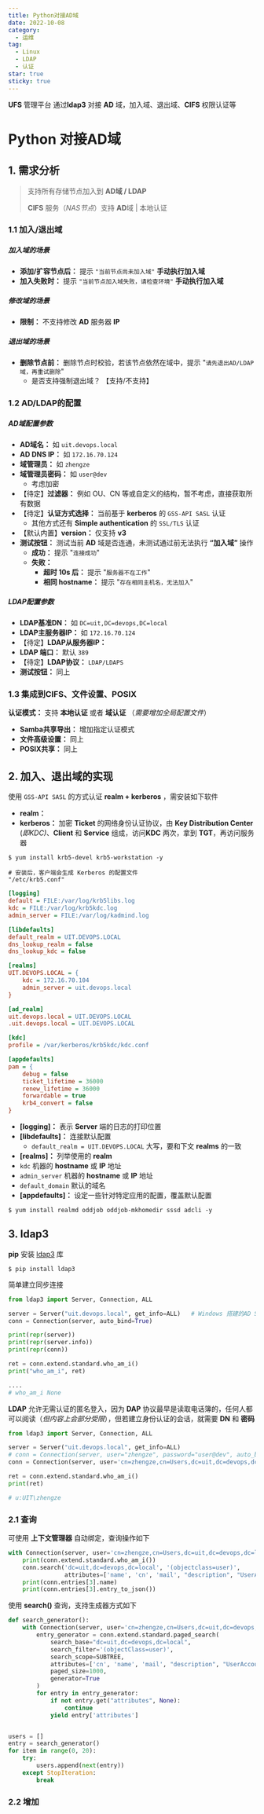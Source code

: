 ```yaml
---
title: Python对接AD域
date: 2022-10-08
category:
  - 运维
tag:
  - Linux
  - LDAP
  - 认证
star: true
sticky: true
---
```


**UFS** 管理平台 通过**ldap3** 对接 **AD** 域，加入域、退出域、**CIFS** 权限认证等 



<!-- more -->

# Python 对接AD域

## 1. 需求分析

> 支持所有存储节点加入到 **AD域 / LDAP**
>
> **CIFS** 服务（*NAS节点*）支持 **AD**域 | 本地认证

### 1.1 加入/退出域

##### **加入域的场景**

- **添加/扩容节点后：** 提示 `"当前节点尚未加入域"`  **手动执行加入域**
- **加入失败时：** 提示 `"当前节点加入域失败，请检查环境"`  **手动执行加入域**

##### **修改域的场景**

- **限制：** 不支持修改 **AD** 服务器 **IP**

##### **退出域的场景**

- **删除节点前：** 删除节点时校验，若该节点依然在域中，提示 "`请先退出AD/LDAP域，再重试删除`" 
  - 是否支持强制退出域？ 【支持/不支持】

### 1.2 AD/LDAP的配置

##### **AD域配置参数**

- **AD域名：** 如 `uit.devops.local`
- **AD DNS IP：** 如 `172.16.70.124`
- **域管理员：** 如 `zhengze`
- **域管理员密码：** 如 `user@dev`
  - 考虑加密
- 【待定】**过滤器：** 例如 OU、CN 等或自定义的结构，暂不考虑，直接获取所有数据
- 【待定】**认证方式选择：** 当前基于 **kerberos** 的 `GSS-API SASL` 认证
  - 其他方式还有 **Simple authentication** 的 `SSL/TLS` 认证
- 【默认内置】**version：** 仅支持 **v3** 
- **测试按钮：** 测试当前 **AD** 域是否连通，未测试通过前无法执行 **“加入域”** 操作
  - **成功：** 提示 "`连接成功`"
  - **失败：** 
    - **超时 10s 后：** 提示 "`服务器不在工作`"
    - **相同 hostname：** 提示 "`存在相同主机名，无法加入`"

##### **LDAP配置参数**

- **LDAP基准DN：** 如 `DC=uit,DC=devops,DC=local`
- **LDAP主服务器IP：** 如 `172.16.70.124`
- 【待定】**LDAP从服务器IP：** 
- **LDAP 端口：** 默认 `389`
- 【待定】**LDAP协议：** `LDAP/LDAPS` 
- **测试按钮：** 同上

### 1.3 集成到CIFS、文件设置、POSIX

**认证模式：** 支持 **本地认证** 或者 **域认证** （*需要增加全局配置文件*）

- **Samba共享导出：** 增加指定认证模式
- **文件高级设置：** 同上
- **POSIX共享：** 同上



## 2. 加入、退出域的实现

使用 `GSS-API SASL` 的方式认证 **realm + kerberos** ，需安装如下软件

- **realm：** 
- **kerberos：** 加密 **Ticket** 的网络身份认证协议，由 **Key Distribution Center** (*即KDC)*、**Client** 和 **Service** 组成，访问**KDC** 两次，拿到 **TGT**，再访问服务器

```shell
$ yum install krb5-devel krb5-workstation -y

# 安装后，客户端会生成 Kerberos 的配置文件
"/etc/krb5.conf"
```

```ini
[logging]
default = FILE:/var/log/krb5libs.log
kdc = FILE:/var/log/krb5kdc.log
admin_server = FILE:/var/log/kadmind.log

[libdefaults]
default_realm = UIT.DEVOPS.LOCAL
dns_lookup_realm = false
dns_lookup_kdc = false

[realms]
UIT.DEVOPS.LOCAL = {
    kdc = 172.16.70.104
    admin_server = uit.devops.local
}

[ad_realm]
uit.devops.local = UIT.DEVOPS.LOCAL
.uit.devops.local = UIT.DEVOPS.LOCAL

[kdc]
profile = /var/kerberos/krb5kdc/kdc.conf

[appdefaults]
pam = {
    debug = false
    ticket_lifetime = 36000
    renew_lifetime = 36000
    forwardable = true
    krb4_convert = false
}
```

- **[logging]：** 表示 **Server** 端的日志的打印位置
- **[libdefaults]：** 连接默认配置
  - `default_realm = UIT.DEVOPS.LOCAL` 大写，要和下文 **realms** 的一致　
-  **[realms]：** 列举使用的 **realm**
  - `kdc` 机器的 **hostname** 或 **IP** 地址
  - `admin_server` 机器的 **hostname** 或 **IP** 地址
  - `default_domain` 默认的域名
- **[appdefaults]：** 设定一些针对特定应用的配置，覆盖默认配置



```shell
$ yum install realmd oddjob oddjob-mkhomedir sssd adcli -y
```



## 3. ldap3

**pip** 安装 [ldap3](https://ldap3.readthedocs.io/en/latest/welcome.html) 库

```shell
$ pip install ldap3
```

简单建立同步连接

```python
from ldap3 import Server, Connection, ALL

server = Server("uit.devops.local", get_info=ALL)	# Windows 搭建的AD Server 域名
conn = Connection(server, auto_bind=True)

print(repr(server))
print(repr(server.info))
print(repr(conn))

ret = conn.extend.standard.who_am_i()
print("who_am_i", ret)

....
# who_am_i None
```

**LDAP** 允许无需认证的匿名登入，因为 **DAP** 协议最早是读取电话簿的，任何人都可以阅读（*但内容上会部分受限*），但若建立身份认证的会话，就需要 **DN** 和 **密码** 

```python
from ldap3 import Server, Connection, ALL

server = Server("uit.devops.local", get_info=ALL)
# conn = Connection(server, user="zhengze", password="user@dev", auto_bind=True) # 或使用 DN
conn = Connection(server, user='cn=zhengze,cn=Users,dc=uit,dc=devops,dc=local', password='user@dev', auto_bind=True)

ret = conn.extend.standard.who_am_i()
print(ret)

# u:UIT\zhengze
```

### 2.1 查询

可使用 **上下文管理器** 自动绑定，查询操作如下

```python
with Connection(server, user='cn=zhengze,cn=Users,dc=uit,dc=devops,dc=local', password='user@dev') as conn:
    print(conn.extend.standard.who_am_i())
    conn.search('dc=uit,dc=devops,dc=local', '(objectclass=user)',
                attributes=['name', 'cn', 'mail', "description", "UserAccountControl"])
    print(conn.entries[3].name)
    print(conn.entries[3].entry_to_json())
```

使用 **search()** 查询，支持生成器方式如下

```python
def search_generator():
    with Connection(server, user='cn=zhengze,cn=Users,dc=uit,dc=devops,dc=local', password='user@dev') as conn:
        entry_generator = conn.extend.standard.paged_search(
            search_base="dc=uit,dc=devops,dc=local",
            search_filter='(objectClass=user)',
            search_scope=SUBTREE,
            attributes=['cn', 'name', 'mail', "description", "UserAccountControl"],
            paged_size=1000,
            generator=True
        )
        for entry in entry_generator:
            if not entry.get("attributes", None):
                continue
            yield entry['attributes']


users = []
entry = search_generator()
for item in range(0, 20):
    try:
        users.append(next(entry))
    except StopIteration:
        break
```

### 2.2 增加

```

```

